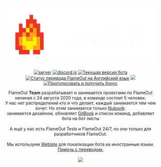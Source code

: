 <div align="center">
  <p>
    <img src="https://github.com/FlameOut-Discord/flameout-design/blob/main/flame_banner_white.png" height="200px" title="FlameOut Banner">
  </p>
  <p>
    <a href="https://discord.gg/EJc8UC7yhZ"><img src="https://img.shields.io/discord/457858774099689479?color=5865F2&logo=discord&logoColor=white" alt="server"/></a>
    <a href="https://github.com/discordjs/discord.js"><img src="https://img.shields.io/badge/discord.js-v14.6.0-blue.svg?color=5865F2" alt="discord.js"></a>
    <a href="https://top.gg/bot/747431086816100402"><img src="https://img.shields.io/badge/dynamic/json?color=orange&label=bot version&query=latest.version&url=https://raw.githubusercontent.com/FlameOut-Discord/botversions/main/versions.json" title="Текущая версия бота"></a>
    <a href="https://hosted.weblate.org/engage/flameout/"><img src="https://hosted.weblate.org/widgets/flameout/-/flameout/svg-badge.svg" alt="Статус перевода FlameOut на Английский язык" /></a>
    <a href="https://top.gg/bot/747431086816100402"><img src="https://top.gg/api/widget/servers/747431086816100402.svg"></a>
    <a href="https://top.gg/bot/747431086816100402/vote"><img src="https://top.gg/api/widget/upvotes/747431086816100402.svg" title="Проголосовать и получить бонус"></a>
  </p>
  
  <span align="center">
    FlameOut <b>Team</b> разрабатывает и занимается проектами по FlameOut начиная с 24 августа 2020 года, в команде состоит 5 человек.<br>
    У нас нет распределений кто и что делает, каждый занимается тем чем хочет. Но этим занимается только <a href="https://t.me/nubovik01">Nubovik</a>:<br>
    занимается дизайном, обновляет <a href="https://flame.nbvk.ml/">GitBook</a> и список команд, добавляет бота на бот листы
  </span>
  
  <br>
  <br>

  <span align="center">
    А ещё у нас есть FlameOut Tests и FlameOut 24/7, но они только для разработчиков FlameOut.
  </span>
  
  <br>
  <br>

  <span align="center">
    Мы используем <a href="https://weblate.org/">Weblate</a> для локализации бота на иностранные языки. <a href="https://hosted.weblate.org/projects/flameout/">Помочь с переводом.</a>
  </span>

  <br>
  <br>
  
  <span align="center">
    <div>
      <a href="https://discord.gg/EJc8UC7yhZ">
        <img src="https://invidget.switchblade.xyz/EJc8UC7yhZ">
      </a>
    </div>
  </span>
</div>
